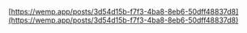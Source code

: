 [https://wemp.app/posts/3d54d15b-f7f3-4ba8-8eb6-50dff48837d8](https://wemp.app/posts/3d54d15b-f7f3-4ba8-8eb6-50dff48837d8)
